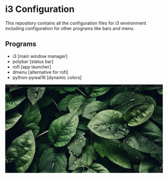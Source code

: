 # i3 Configuration

This repository contains all the configuration files for i3 environment including configuration for other programs like bars and menu.

## Programs

- i3 [main window manager]
- polybar [status bar]
- rofi [app launcher]
- dmenu [alternative for rofi]
- python-pywal16 [dynamic colors]

![image-1](./img1.png)
